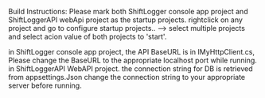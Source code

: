 Build Instructions:
Please mark both ShiftLogger console app project and ShiftLoggerAPI webApi project as the startup projects.
rightclick on any project and go to configure startup projects.. --> select multiple projects and select acion value of both projects to 'start'.

in ShiftLogger console app project,  the API BaseURL is in IMyHttpClient.cs, Please change the BaseURL to the appropriate localhost port while running.
in ShiftLoggerAPI WebAPI project. the connection string for DB is retrieved from appsettings.Json change the connection string to your appropriate server before running.
